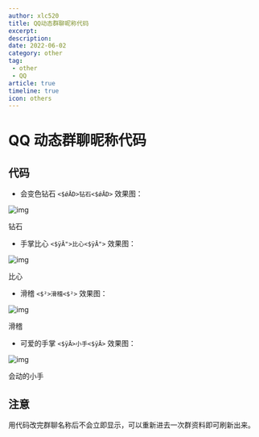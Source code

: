 ```yaml
---
author: xlc520
title: QQ动态群聊昵称代码
excerpt: 
description: 
date: 2022-06-02
category: other
tag: 
 - other
 - QQ
article: true
timeline: true
icon: others
---
```


# QQ 动态群聊昵称代码

## 代码

- 会变色钻石 `<$ǿĀD>钻石<$ǿĀD>` 效果图：

![img](https://bitbucket.org/xlc520/blogasset/raw/main/images3/1620-16536500405884.png)

钻石

- 手掌比心 `<$ÿĀ">比心<$ÿĀ">` 效果图：

![img](https://bitbucket.org/xlc520/blogasset/raw/main/images3/1620-16536500405881.png)

比心

- 滑稽 `<$²>滑稽<$²>` 效果图：

![img](https://bitbucket.org/xlc520/blogasset/raw/main/images3/1620-16536500405882.png)

滑稽

- 可爱的手掌 `<$ÿĀ>小手<$ÿĀ>` 效果图：

![img](https://bitbucket.org/xlc520/blogasset/raw/main/images3/1620-16536500405883.png)

会动的小手

## 注意

用代码改完群聊名称后不会立即显示，可以重新进去一次群资料即可刷新出来。
